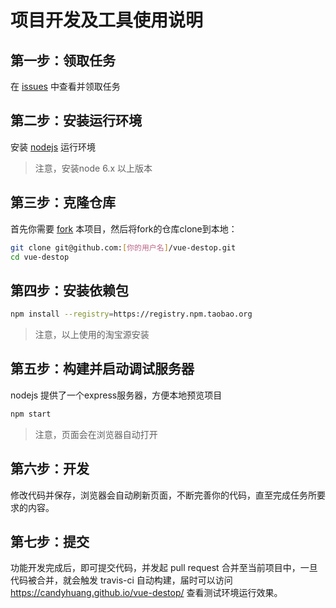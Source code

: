 # 项目开发及工具使用说明

## 第一步：领取任务

在 [issues](https://github.com/candyHuang/vue-destop/issues) 中查看并领取任务

## 第二步：安装运行环境

安装 [nodejs](https://nodejs.org/) 运行环境

> 注意，安装node 6.x 以上版本

## 第三步：克隆仓库

首先你需要 [fork](https://help.github.com/articles/fork-a-repo/) 本项目，然后将fork的仓库clone到本地：

```bash
git clone git@github.com:[你的用户名]/vue-destop.git
cd vue-destop
```

## 第四步：安装依赖包


```bash
npm install --registry=https://registry.npm.taobao.org
```
> 注意，以上使用的淘宝源安装

## 第五步：构建并启动调试服务器

nodejs 提供了一个express服务器，方便本地预览项目

```bash
npm start
```
> 注意，页面会在浏览器自动打开

## 第六步：开发

修改代码并保存，浏览器会自动刷新页面，不断完善你的代码，直至完成任务所要求的内容。

## 第七步：提交

功能开发完成后，即可提交代码，并发起 pull request 合并至当前项目中，一旦代码被合并，就会触发 travis-ci 自动构建，届时可以访问 https://candyhuang.github.io/vue-destop/ 查看测试环境运行效果。